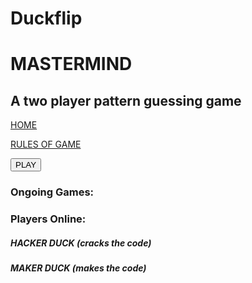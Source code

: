 # Duckflip
<!doctype html>
<html>
  <head>
    <title> Mastermind </title>
  </head>
  <body>
    <main>
      <h1> MASTERMIND</h1>
      <h2> A two player pattern guessing game </h2>
      <p><a href="#">HOME</a> </p>
      <p><a href="#">RULES OF GAME</a> </p>
      <form action="/play" method="get">
                            <button type="submit">PLAY</button>
        <h3> Ongoing Games: </h3>
        <h3> Players Online:</h3>
        <h5> HACKER DUCK (cracks the code) </h5>
        <h5> MAKER DUCK (makes the code) </h5>
      </form>
    </main>
  </body>
</html>
